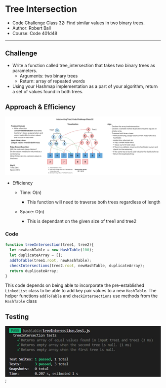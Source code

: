 # Tree Intersection

* Code Challenge Class 32: Find similar values in two binary trees.
* Author: Robert Ball
* Course: Code 401d48

---

## Challenge

* Write a function called tree_intersection that takes two binary trees as parameters.
  * Arguments: two binary trees
  * Return: array of repeated words
* Using your Hashmap implementation as a part of your algorithm, return a set of values found in both trees.


## Approach & Efficiency

![repeated Word whiteboard](./assets/treeIntersectionWhiteboard.jpg)


* Efficiency
  * Time: O(n)
    * This function will need to traverse both trees regardless of length

  * Space: O(n)
    * This is dependant on the given size of tree1 and tree2

### Code

```js
function treeIntersection(tree1, tree2){
  let newHashTable = new HashTable(100);
  let duplicateArray = [];
  addToTable(tree1.root, newHashTable);
  checkIntersections(tree2.root, newHashTable, duplicateArray);
  return duplicateArray;
}
```
This code depends on being able to incorporate the pre-established `LinkedList` class to be able to add key pair values to a new `HashTable`. The helper functions `addToTable` and `checkIntersections` use methods from the `HashTable` class


## Testing

![hashtable Test Results](./assets/treeIntersectionTest.jpg);
